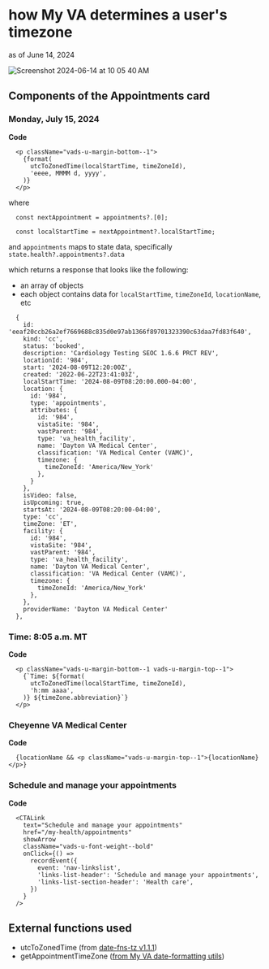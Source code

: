 # how My VA determines a user's timezone

as of June 14, 2024

![Screenshot 2024-06-14 at 10 05 40 AM](https://github.com/department-of-veterans-affairs/va.gov-team/assets/8542413/a6fe291e-d74d-478f-84b3-125b0b0b5c0d)


## Components of the Appointments card
### Monday, July 15, 2024

**Code** 
```
  <p className="vads-u-margin-bottom--1">
    {format(
      utcToZonedTime(localStartTime, timeZoneId),
      'eeee, MMMM d, yyyy',
    )}
  </p>
```

where 
```  
  const nextAppointment = appointments?.[0];
```  
```  
  const localStartTime = nextAppointment?.localStartTime;
```
and
`appointments` maps to state data, specifically `state.health?.appointments?.data`

which returns a response that looks like the following:
- an array of objects 
- each object contains data for `localStartTime`, `timeZoneId`, `locationName`, etc
  
```
  {
    id: 'eeaf20ccb26a2ef7669688c835d0e97ab1366f89701323390c63daa7fd83f640',
    kind: 'cc',
    status: 'booked',
    description: 'Cardiology Testing SEOC 1.6.6 PRCT REV',
    locationId: '984',
    start: '2024-08-09T12:20:00Z',
    created: '2022-06-22T23:41:03Z',
    localStartTime: '2024-08-09T08:20:00.000-04:00',
    location: {
      id: '984',
      type: 'appointments',
      attributes: {
        id: '984',
        vistaSite: '984',
        vastParent: '984',
        type: 'va_health_facility',
        name: 'Dayton VA Medical Center',
        classification: 'VA Medical Center (VAMC)',
        timezone: {
          timeZoneId: 'America/New_York'
        },
      }
    },
    isVideo: false,
    isUpcoming: true,
    startsAt: '2024-08-09T08:20:00-04:00',
    type: 'cc',
    timeZone: 'ET',
    facility: {
      id: '984',
      vistaSite: '984',
      vastParent: '984',
      type: 'va_health_facility',
      name: 'Dayton VA Medical Center',
      classification: 'VA Medical Center (VAMC)',
      timezone: {
        timeZoneId: 'America/New_York'
      },
    },
    providerName: 'Dayton VA Medical Center'
  },
```


### Time: 8:05 a.m. MT
**Code**
```
  <p className="vads-u-margin-bottom--1 vads-u-margin-top--1">
    {`Time: ${format(
      utcToZonedTime(localStartTime, timeZoneId),
      'h:mm aaaa',
    )} ${timeZone.abbreviation}`}
  </p>
```

### Cheyenne VA Medical Center
**Code**

```
  {locationName && <p className="vads-u-margin-top--1">{locationName}</p>}
```

### Schedule and manage your appointments 
**Code**

```
  <CTALink
    text="Schedule and manage your appointments"
    href="/my-health/appointments"
    showArrow
    className="vads-u-font-weight--bold"
    onClick={() =>
      recordEvent({
        event: 'nav-linkslist',
        'links-list-header': 'Schedule and manage your appointments',
        'links-list-section-header': 'Health care',
      })
    }
  />
```

## External functions used
- utcToZonedTime (from [date-fns-tz v1.1.1](https://github.com/marnusw/date-fns-tz))
- getAppointmentTimeZone ([from My VA date-formatting utils](https://github.com/department-of-veterans-affairs/vets-website/blob/My-VA/allison/81474/va-icon--udpate/src/applications/personalization/dashboard/utils/date-formatting/timezone.js#L106))
